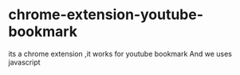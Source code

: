 # chrome-extension-youtube-bookmark
its a chrome extension
,it works for youtube bookmark
And we uses javascript 
